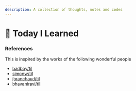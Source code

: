 ```yaml
---
description: A collection of thoughts, notes and codes
---
```


# 💾 Today I Learned

### References

This is inspired by the works of the following wonderful people

* [badboy/til](https://github.com/badboy/til)
* [simonw/til](https://github.com/simonw/til)
* [jbranchaud/til](https://github.com/jbranchaud/til)
* [bhavaniravi/til](https://www.bhavaniravi.com/)
